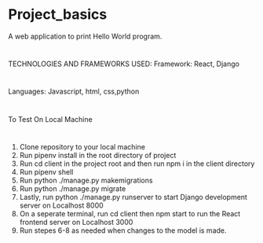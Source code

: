 # Project_basics
A web application to print Hello World program.
#
TECHNOLOGIES AND FRAMEWORKS USED:
Framework: React, Django
#
Languages: Javascript, html, css,python

#
To Test On Local Machine
#
1. Clone repository to your local machine
2. Run pipenv install in the root directory of project
3. Run cd client in the project root and then run npm i in the client directory
4. Run pipenv shell
5. Run python ./manage.py makemigrations
6. Run python ./manage.py migrate
7. Lastly, run python ./manage.py runserver to start Django development server on Localhost 8000
8. On a seperate terminal, run cd client then npm start to run the React frontend server on Localhost 3000
9. Run stepes 6-8 as needed when changes to the model is made.